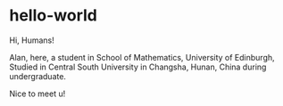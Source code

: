 # hello-world

Hi, Humans!

Alan, here, a student in School of Mathematics, University of Edinburgh, Studied in Central South University in Changsha, Hunan, China during undergraduate.

Nice to meet u!

